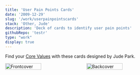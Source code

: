 ```yaml
---
title: 'User Pain Points Cards'
date: '2009-12-29'
slug: '/work/userpainpointscards'
stack: 'Other, Jude'
description: 'Deck of cards to identify user pain points'
githubRepo: 'testr'
type: "work"  
display: true
---
```


Find your [Core Values](https://issuu.com/judepark/docs/bookofrevelations) with these cards designed by Jude Park.


<div style="display: flex; justify-content: space-between;">
  <img src="https://64.media.tumblr.com/475595e27a569cba5c00dfc32c0ffe61/0ee66976eedcfd2f-f5/s500x750/105eeca05ce23048b643d552fb23e6b983975268.pnj" alt="Frontcover" style="width: 48%;"/>
  <img src="https://64.media.tumblr.com/fb903e168f06090c0d0dd4ae07ed9363/0ee66976eedcfd2f-57/s500x750/d577a2eb7c33cce446dd10ce3609cdd8200b8ada.pnj" alt="Backcover" style="width: 48%;"/>
</div>
<br/>

